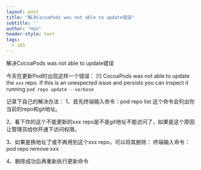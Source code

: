 ```yaml
---
layout: post
title: "解决CocoaPods was not able to update错误"
subtitle: ''
author: "Han"
header-style: text
tags:
  - iOS
---
```


解决CocoaPods was not able to update错误 

今天在更新Pod时出现这样一个错误：
[!] CocoaPods was not able to update the `xxx` repo. If this is an unexpected issue and persists you can inspect it running `pod repo update --verbose`

记录下自己的解决办法：
1、首先终端输入命令：pod repo list
这个命令会列出你当前的repo和git地址。

2、看下你的这个不能更新的xxx repo是不是git地址不能访问了，如果是这个原因让管理员给你开通下访问权限。

3、如果是换地址了或不再用到这个xxx repo，可以将其删除：
终端输入命令：pod repo remove xxx

4、删除成功后再重新执行更新命令